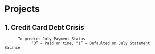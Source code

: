# Projects
## 1. Credit Card Debt Crisis 
```
      To predict July_Payment_Status  
            “0” = Paid on time, “1” = Defaulted on July Statement Balance
```
      
